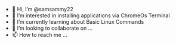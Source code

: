- 👋 Hi, I’m @samsammy22
- 👀 I’m interested in installing applications via ChromeOs Terminal
- 🌱 I’m currently learning about Basic Linux Commands
- 💞️ I’m looking to collaborate on ...
- 📫 How to reach me ...

<!---
samsammy22/samsammy22 is a ✨ special ✨ repository because its `README.md` (this file) appears on your GitHub profile.
You can click the Preview link to take a look at your changes.
--->
